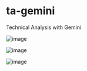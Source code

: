 # ta-gemini
Technical Analysis with Gemini

![image](https://github.com/Pseud0-space/ta-gemini/assets/82369913/3ec4a99a-71fc-4ee8-a606-8e7afac0e48c)

![image](https://github.com/Pseud0-space/ta-gemini/assets/82369913/90742821-82e4-406a-b0ba-d5f16863382a)

![image](https://github.com/Pseud0-space/ta-gemini/assets/82369913/7592ebf5-56b5-45fe-9fed-f36a97834be7)
